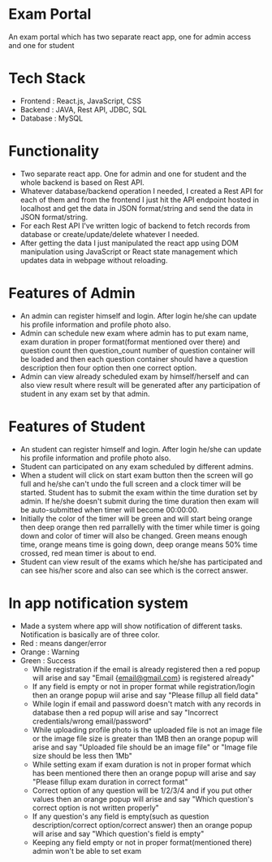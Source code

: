 # Exam Portal
An exam portal which has two separate react app, one for admin access and one for student

# Tech Stack
- Frontend : React.js, JavaScript, CSS
- Backend : JAVA, Rest API, JDBC, SQL
- Database : MySQL

# Functionality
- Two separate react app. One for admin and one for student and the whole backend is based on Rest API. 
- Whatever database/backend operation I needed, I created a Rest API for each of them and from the frontend I just hit the API endpoint hosted in localhost and get the data in JSON format/string and send the data in JSON format/string.
- For each Rest API I've written logic of backend to fetch records from database or create/update/delete whatever I needed.
- After getting the data I just manipulated the react app using DOM manipulation using JavaScript or React state management which updates data in webpage without reloading.

# Features of Admin 
- An admin can register himself and login. After login he/she can update his profile information and profile photo also.
- Admin can schedule new exam where admin has to put exam name, exam duration in proper format(format mentioned over there) and question count then question_count number of question container will be loaded and then each question container should have a question description then four option then one correct option.
- Admin can view already scheduled exam by himself/herself and can also view result where result will be generated after any participation of student in any exam set by that admin.

# Features of Student
- An student can register himself and login. After login he/she can update his profile information and profile photo also.
- Student can participated on any exam scheduled by different admins.
- When a student will click on start exam button then the screen will go full and he/she can't undo the full screen and a clock timer will be started. Student has to submit the exam within the time duration set by admin. If he/she doesn't submit during the time duration then exam will be auto-submitted when timer will become 00:00:00.
- Initially the color of the timer will be green and will start being orange then deep orange then red parrallelly with the timer while timer is going down and color of timer will also be changed. Green means enough time, orange means time is going down, deep orange means 50% time crossed, red mean timer is about to end.
- Student can view result of the exams which he/she has participated and can see his/her score and also can see which is the correct answer.

# In app notification system
- Made a system where app will show notification of different tasks. Notification is basically are of three color.
- Red : means danger/error
- Orange : Warning
- Green : Success
  - While registration if the email is already registered then a red popup will arise and say "Email {email@gmail.com} is registered already"
  - If any field is empty or not in proper format while registration/login then an orange popup wiil arise and say "Please fillup all field data"
  - While login if email and password doesn't match with any records in database then a red popup will arise and say "Incorrect credentials/wrong email/password"
  - While uploading profile photo is the uploaded file is not an image file or the image file size is greater than 1MB then an orange popup will arise and say "Uploaded file should be an image file" or "Image file size should be less then 1Mb"
  - While setting exam if exam duration is not in proper format which has been mentioned there then an orange popup will arise and say "Please fillup exam duration in correct format"
  - Correct option of any question will be 1/2/3/4 and if you put other values then an orange popup will arise and say "Which question's correct option is not written properly"
  - If any question's any field is empty(such as question description/correct option/correct answer) then an orange popup will arise and say "Which question's field is empty"
  - Keeping any field empty or not in proper format(mentioned there) admin won't be able to set exam
